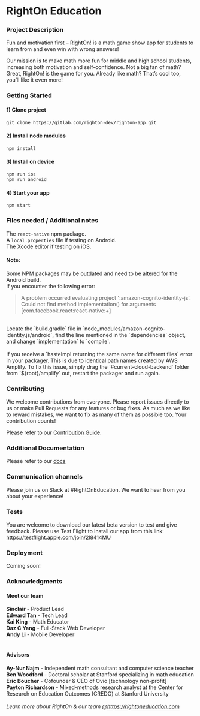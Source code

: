 # RightOn Education

### Project Description
Fun and motivation first – RightOn! is a math game show app for students to learn from and even win with wrong answers!

Our mission is to make math more fun for middle and high school students, increasing both motivation and self-confidence. Not a big fan of math? Great, RightOn! is the game for you. Already like math? That’s cool too, you’ll like it even more!

### Getting Started

#### 1) Clone project

`git clone https://gitlab.com/righton-dev/righton-app.git`

#### 2) Install node modules

`npm install`

#### 3) Install on device

`npm run ios`
<br>
`npm run android`
  
#### 4) Start your app

`npm start`

### Files needed / Additional notes

The `react-native` npm package.
<br>
A `local.properties` file if testing on Android.
<br>
The Xcode editor if testing on iOS.
<br>

#### Note:
Some NPM packages may be outdated and need to be altered for the Android build.
<br>
If you encounter the following error:
<br>
> A problem occurred evaluating project ':amazon-cognito-identity-js'.
> Could not find method implementation() for arguments [com.facebook.react:react-native:+]
<br>
Locate the `build.gradle` file in `node_modules/amazon-cognito-identity.js/android`, find the line mentioned in the `dependencies` object, and change `implementation` to `compile`.
<br>
<br>
If you receive a `hasteImpl returning the same name for different files` error in your packager. This is due to identical path names created by AWS Amplify. To fix this issue, simply drag the `#current-cloud-backend` folder from `${root}/amplify` out, restart the packager and run again.

### Contributing

We welcome contributions from everyone. Please report issues directly to us or make Pull Requests for any features or bug fixes. As much as we like to reward mistakes, we want to fix as many of them as possible too. Your contribution counts!

Please refer to our [Contribution Guide](https://gitlab.com/righton-dev/righton-app/blob/master/CONTRIBUTING.md).

### Additional Documentation

Please refer to our [docs](https://gitlab.com/righton-dev/righton-app/blob/master/docs)

### Communication channels

Please join us on Slack at #RightOnEducation. We want to hear from you about your experience!

### Tests

You are welcome to download our latest beta version to test and give feedback. Please use Test Flight to install our app from this link: https://testflight.apple.com/join/2l8414MU

### Deployment

Coming soon!

### Acknowledgments

#### Meet our team
<strong>Sinclair</strong> - Product Lead<br>
<strong>Edward Tan</strong> - Tech Lead<br>
<strong>Kai King</strong> - Math Educator<br>
<strong>Daz C Yang</strong> - Full-Stack Web Developer<br>
<strong>Andy Li</strong> - Mobile Developer
<br>
<br>
#### Advisors
<strong>Ay-Nur Najm</strong> - Independent math consultant and computer science teacher<br>
<strong>Ben Woodford</strong> - Doctoral scholar at Stanford specializing in math education<br>
<strong>Eric Boucher</strong> - Cofounder & CEO of Ovio [technology non-profit]<br>
<strong>Payton Richardson</strong> - Mixed-methods research analyst at the Center for Research on Education Outcomes (CREDO) at Stanford University
<br>
<br>
<em>Learn more about RightOn & our team @https://rightoneducation.com</em>


